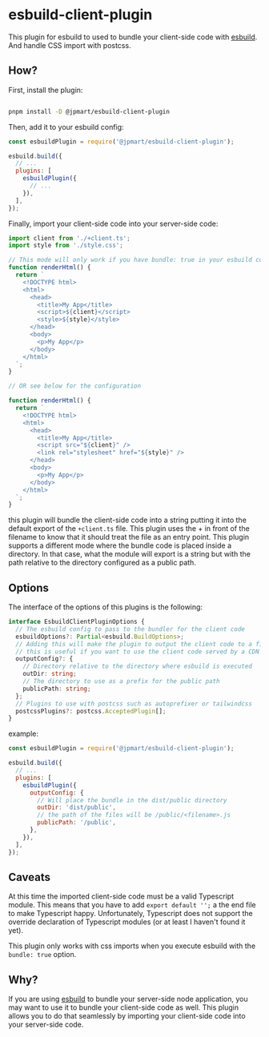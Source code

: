 # esbuild-client-plugin

This plugin for esbuild to used to bundle your client-side code with [esbuild](https://esbuild.github.io/).
And handle CSS import with postcss.

## How?

First, install the plugin:

```bash

pnpm install -D @jpmart/esbuild-client-plugin

```

Then, add it to your esbuild config:

```js
const esbuildPlugin = require('@jpmart/esbuild-client-plugin');

esbuild.build({
  // ...
  plugins: [
    esbuildPlugin({
      // ...
    }),
  ],
});
```

Finally, import your client-side code into your server-side code:

```ts
import client from './+client.ts';
import style from './style.css';

// This mode will only work if you have bundle: true in your esbuild config
function renderHtml() {
  return `
    <!DOCTYPE html>
    <html>
      <head>
        <title>My App</title>
        <script>${client}</script>
        <style>${style}</style>
      </head>
      <body>
        <p>My App</p>
      </body>
    </html>
  `;
}

// OR see below for the configuration

function renderHtml() {
  return `
    <!DOCTYPE html>
    <html>
      <head>
        <title>My App</title>
        <script src="${client}" />
        <link rel="stylesheet" href="${style}" />
      </head>
      <body>
        <p>My App</p>
      </body>
    </html>
  `;
}
```

this plugin will bundle the client-side code into a string putting it into the default export of the `+client.ts` file. This plugin uses the + in front of the filename to know that it should treat the file as an entry point. This plugin supports a different mode where the bundle code is placed inside a directory. In that case, what the module will export is a string but with the path relative to the directory configured as a public path.

## Options

The interface of the options of this plugins is the following:

```ts
interface EsbuildClientPluginOptions {
  // The esbuild config to pass to the bundler for the client code
  esbuildOptions?: Partial<esbuild.BuildOptions>;
  // Adding this will make the plugin to output the client code to a file
  // this is useful if you want to use the client code served by a CDN or other means
  outputConfig?: {
    // Directory relative to the directory where esbuild is executed
    outDir: string;
    // The directory to use as a prefix for the public path
    publicPath: string;
  };
  // Plugins to use with postcss such as autoprefixer or tailwindcss
  postcssPlugins?: postcss.AcceptedPlugin[];
}
```

example:

```js
const esbuildPlugin = require('@jpmart/esbuild-client-plugin');

esbuild.build({
  // ...
  plugins: [
    esbuildPlugin({
      outputConfig: {
        // Will place the bundle in the dist/public directory
        outDir: 'dist/public',
        // the path of the files will be /public/<filename>.js
        publicPath: '/public',
      },
    }),
  ],
});
```

## Caveats

At this time the imported client-side code must be a valid Typescript module. This means that you have to add `export default '';` a the end file to make Typescript happy. Unfortunately, Typescript does not support the override declaration of Typescript modules (or at least I haven't found it yet).

This plugin only works with css imports when you execute esbuild with the `bundle: true` option.

## Why?

If you are using [esbuild](https://esbuild.github.io/) to bundle your server-side node application, you may want to use it to bundle your client-side code as well. This plugin allows you to do that seamlessly by importing your client-side code into your server-side code.
